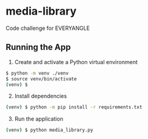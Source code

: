 # media-library

Code challenge for EVERYANGLE

## Running the App

1. Create and activate a Python virtual environment

```sh
$ python -m venv ./venv
$ source venv/bin/activate
(venv) $
```

2. Install dependencies

```sh
(venv) $ python -m pip install -r requirements.txt
```

3. Run the application

```sh
(venv) $ python media_library.py
```